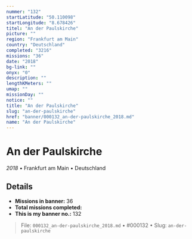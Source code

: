 ```yaml
---
nummer: "132"
startLatitude: "50.110098"
startLongitude: "8.678426"
titel: "An der Paulskirche"
picture: ""
region: "Frankfurt am Main"
country: "Deutschland"
completed: "3216"
missions: "36"
date: "2018"
bg-link: ""
onyx: "0"
description: ""
lengthKMeters: ""
umap: ""
missionDay: ""
notice: ""
title: "An der Paulskirche"
slug: "an-der-paulskirche"
href: "banner/000132_an-der-paulskirche_2018.md"
name: "An der Paulskirche"
---
```

# An der Paulskirche

*2018* • Frankfurt am Main • Deutschland





## Details

- **Missions in banner:** 36
- **Total missions completed:** 
- **This is my banner no.:** 132






> File: `000132_an-der-paulskirche_2018.md` • #000132 • Slug: `an-der-paulskirche`
